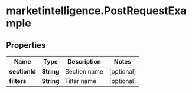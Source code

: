 # marketintelligence.PostRequestExample

## Properties

Name | Type | Description | Notes
------------ | ------------- | ------------- | -------------
**sectionId** | **String** | Section name | [optional] 
**filters** | **String** | Filter name | [optional] 


